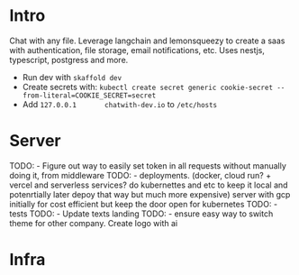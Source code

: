
# Intro

Chat with any file. Leverage langchain and lemonsqueezy to create a saas with authentication, file storage, email notifications, etc. Uses nestjs, typescript, postgress and more.

- Run dev with `skaffold dev`
- Create secrets with: `kubectl create secret generic cookie-secret --from-literal=COOKIE_SECRET=secret`
- Add `127.0.0.1       chatwith-dev.io` to `/etc/hosts`

# Server

TODO: - Figure out way to easily set token in all requests without manually doing it, from middleware
TODO: - deployments. (docker, cloud run? + vercel and serverless services? do kubernettes and etc to keep it local and potenrtially later depoy that way but much more expensive) server with gcp initially for cost efficient but keep the door open for kubernetes
TODO: - tests
TODO: - Update texts landing
TODO: - ensure easy way to switch theme for other company. Create logo with ai

# Infra



